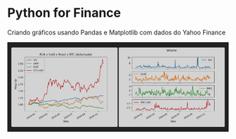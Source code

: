 # Python for Finance

Criando gráficos usando Pandas e Matplotlib com dados do Yahoo Finance

<img src="https://github.com/wbrasilsousa/python-for-finance/blob/main/graficos-python.png">
